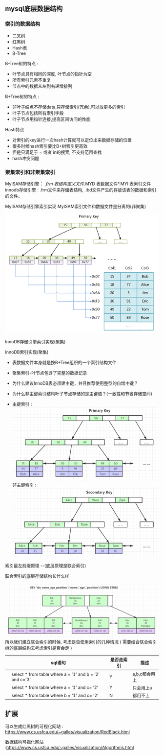 ## mysql底层数据结构

### 索引的数据结构
- 二叉树
- 红黑树
- Hash表
- B-Tree

B-Tree树的特点 : 
+ 叶节点具有相同的深度, 叶节点的指针为空
+ 所有索引元素不重复
+ 节点中的数据从左到右递增排列

B+Tree树的特点 : 
+ 非叶子结点不存储data,只存储索引(冗余),可以放更多的索引
+ 叶子节点包括所有索引字段
+ 叶子节点用指针连接,提高区间访问的性能 

Hash特点

+ 对索引的key进行一次hash计算就可以定位出来数据存储的位置
+ 很多时候hash索引要比B+树索引更高效
+ 但是只满足于 = 或者 in的搜索, 不支持范围查找
+ hash冲突问题

### 聚集索引和非聚集索引
MyISAM存储引擎： *.frm 表结构定义文件*.MYD 表数据文件*.MYI 表索引文件
innodb存储引擎 : .frm文件来存储表结构, .ibd文件产生的存放该表的数据和索引的文件。

MyISAM存储引擎索引实现
MyISAM索引文件和数据文件是分离的(非聚集)

![image](./assets/01.png)


InnoDB存储引擎索引实现(聚集)

InnoDB索引实现(聚集)
+ 表数据文件本身就是按B+Tree组织的一个索引结构文件
+ 聚集索引-叶节点包含了完整的数据记录
+ 为什么建议InnoDB表必须建主键，并且推荐使用整型的自增主键？
+ 为什么非主键索引结构叶子节点存储的是主键值？(一致性和节省存储空间)

+ 主键索引 : 
![image](./assets/02.png)
非主键索引 : 
![image](./assets/03.png)


索引最左前缀原理 --(底层原理是联合索引)

联合索引的底层存储结构长什么样 

![image](./assets/04.png)
所以我们建立联合索引的时候, 考虑是否使用索引的几种情况 ( 需要结合联合索引树的底层结构去考虑索引是否会走 ) 

| | sql语句 | 是否走索引  | 描述 | 
|-----|-----|-----|----|
| |select * from table where a = '1' and b = ‘2’  and c='3' | Y | a,b,c都会用上 |
| |select * from table where a = '1' and c= ‘2’ | Y | 只会用上a | 
| | select * from table where b = '1' and c= ‘2’ | N | 都用不上 | 



## 扩展
可以生成红黑树的可视化网站 : https://www.cs.usfca.edu/~galles/visualization/RedBlack.html

数据结构可视化网站 :https://www.cs.usfca.edu/~galles/visualization/Algorithms.html

